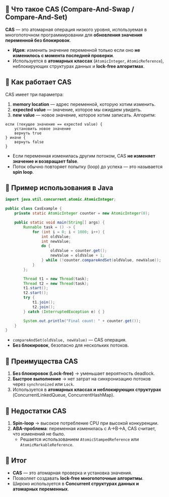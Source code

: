 ## 🔹 Что такое CAS (Compare-And-Swap / Compare-And-Set)
**CAS** — это атомарная операция низкого уровня, используемая в многопоточном программировании для **обновления значения переменной без блокировок**.
- **Идея:** изменить значение переменной только если оно **не изменилось с момента последней проверки**.
- Используется в **атомарных классах** (`AtomicInteger`, `AtomicReference`), неблокирующих структурах данных и **lock-free алгоритмах**.
## 🔹 Как работает CAS
CAS имеет три параметра:
1. **memory location** — адрес переменной, которую хотим изменить.
2. **expected value** — значение, которое мы ожидаем увидеть.
3. **new value** — новое значение, которое хотим записать.
Алгоритм:

```
если (текущее значение == expected value) {
    установить новое значение
    вернуть true
} иначе {
    вернуть false
}
```
- Если переменная изменилась другим потоком, CAS **не изменяет значение и возвращает false**.
- Поток обычно повторяет попытку (loop) до успеха — это называется **spin loop**.
## 🔹 Пример использования в Java
```java
import java.util.concurrent.atomic.AtomicInteger;

public class CasExample {
    private static AtomicInteger counter = new AtomicInteger(0);

    public static void main(String[] args) {
        Runnable task = () -> {
            for (int i = 0; i < 1000; i++) {
                int oldValue;
                int newValue;
                do {
                    oldValue = counter.get();
                    newValue = oldValue + 1;
                } while (!counter.compareAndSet(oldValue, newValue));
            }
        };

        Thread t1 = new Thread(task);
        Thread t2 = new Thread(task);
        t1.start();
        t2.start();
        try {
            t1.join();
            t2.join();
        } catch (InterruptedException e) { }

        System.out.println("Final count: " + counter.get());
    }
}
```
- `compareAndSet(oldValue, newValue)` — CAS операция.
- **Без блокировок**, безопасно для нескольких потоков.
## 🔹 Преимущества CAS
1. **Без блокировок (Lock-free)** → уменьшает вероятность deadlock.
2. **Быстрое выполнение** → нет затрат на синхронизацию потоков через `synchronized` или `Lock`.
3. Используется в **атомарных классах и неблокирующих структурах** (ConcurrentLinkedQueue, ConcurrentHashMap).
## 🔹 Недостатки CAS
1. **Spin-loop** → высокое потребление CPU при высокой конкуренции.
2. **ABA-проблема**: переменная изменилась с A→B→A, CAS считает, что изменений не было.
    - Решается использованием `AtomicStampedReference` или `AtomicMarkableReference`.
## 🔹 Итог
- **CAS** — это атомарная проверка и установка значения.
- Позволяет создавать **lock-free многопоточные алгоритмы**.
- Широко используется в **Concurrent структурах данных и атомарных переменных**.